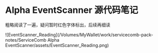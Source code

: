 # Alpha EventScanner 源代码笔记

粗略阅读了一遍，疑问暂时红色字体标出，后续再细读

![EventScanner_Reading](/Volumes/MyWallet/work/servicecomb-pack-notes/ServiceComb Alpha EventScanner/assets/EventScanner_Reading.png)